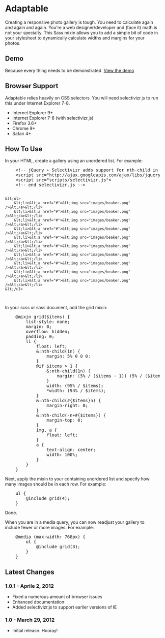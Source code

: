 <h1>Adaptable</h1>
<p>Creating a responsive photo gallery is tough. You need to calculate again and again and again. You're a web designer/developer and (face it) math is not your specialty. This Sass mixin allows you to add a simple bit of code in your stylesheet to dynamically calculate widths and margins for your photos.</p>

<h2>Demo</h2>
<p>Because every thing needs to be demonstrated. <a href="http://www.reusserdesign.com/blog/demo/adaptable/index.html" target="_blank">View the demo</a></p>

<h2>Browser Support</h2>
<p>Adaptable relies heavily on CSS selectors. You will need selectivizr.js to run this under Internet Explorer 7-8.</p>
<ul>
	<li>Internet Explorer 9+</li>
	<li>Internet Explorer 7-8 (with selectivizr.js)</li>
	<li>Firefox 3.6+</li>
	<li>Chrome 9+</li>
	<li>Safari 4+</li>
</ul>

<h2>How To Use</h2>
<p>In your HTML, create a gallery using an unordered list. For example:</p>
<pre>
	&lt;!-- jQuery + Selectivizr adds support for nth-child in IE browsers 7-8 -->
	&lt;script src="http://ajax.googleapis.com/ajax/libs/jquery/1.7.1/jquery.min.js"></script>
	&lt;script src="scripts/selectivizr.js"></script>
	&lt;!-- end selectivizr.js -->
	
	&lt;ul>
		&lt;li>&lt;a href="#">&lt;img src="images/beaker.png" />&lt;/a>&lt;/li>
		&lt;li>&lt;a href="#">&lt;img src="images/beaker.png" />&lt;/a>&lt;/li>
		&lt;li>&lt;a href="#">&lt;img src="images/beaker.png" />&lt;/a>&lt;/li>
		&lt;li>&lt;a href="#">&lt;img src="images/beaker.png" />&lt;/a>&lt;/li>
		&lt;li>&lt;a href="#">&lt;img src="images/beaker.png" />&lt;/a>&lt;/li>
		&lt;li>&lt;a href="#">&lt;img src="images/beaker.png" />&lt;/a>&lt;/li>
		&lt;li>&lt;a href="#">&lt;img src="images/beaker.png" />&lt;/a>&lt;/li>
		&lt;li>&lt;a href="#">&lt;img src="images/beaker.png" />&lt;/a>&lt;/li>
		&lt;li>&lt;a href="#">&lt;img src="images/beaker.png" />&lt;/a>&lt;/li>
		&lt;li>&lt;a href="#">&lt;img src="images/beaker.png" />&lt;/a>&lt;/li>
	&lt;/ul>
</pre>

<p>In your scss or sass document, add the grid mixin:</p>
<pre>
	@mixin grid($items) {
		list-style: none;
		margin: 0;
		overflow: hidden;
		padding: 0;
		li {
			float: left;
			&:nth-child(1n) {
				margin: 5% 0 0 0;
			}
			@if $items > 1 {
				&:nth-child(1n) {
					margin: (5% / ($items - 1)) (5% / ($items - 1)) 0 0;
				}
				width: (95% / $items);
				*width: (94% / $items);
			}
			&:nth-child(#{$items}n) {
				margin-right: 0;
			}
			&:nth-child(-n+#{$items}) {
				margin-top: 0;
			}
			img, a {
				float: left;
			}
			a {
				text-align: center;
				width: 100%;
			}
		}
	}
</pre>

<p>Next, apply the mixin to your containing unordered list and specify how many images should be in each row. For example:</p>
<pre>
	ul {
		@include grid(4);
	}
</pre>

<p>Done.</p>

<p>When you are in a media query, you can now readjust your gallery to include fewer or more images. For example:</p>
<pre>
	@media (max-width: 768px) {
		ul {
			@include grid(3);
		}
	}
</pre>

<h2>Latest Changes</h2>

<h3>1.0.1 - Aprile 2, 2012</h3>
<ul>
	<li>Fixed a numerous amount of browser issues</li>
	<li>Enhanced documentation</li>
	<li>Added selectivizr.js to support earlier versions of IE</li>
</ul>

<h3>1.0 - March 29, 2012</h3>
<ul>
	<li>Initial release. Hooray!</li>
</ul>
